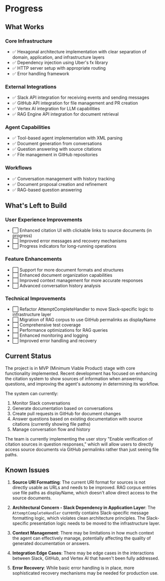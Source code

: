# Progress

## What Works

### Core Infrastructure
- ✅ Hexagonal architecture implementation with clear separation of domain, application, and infrastructure layers
- ✅ Dependency injection using Uber's fx library
- ✅ HTTP server setup with appropriate routing
- ✅ Error handling framework

### External Integrations
- ✅ Slack API integration for receiving events and sending messages
- ✅ GitHub API integration for file management and PR creation
- ✅ Vertex AI integration for LLM capabilities
- ✅ RAG Engine API integration for document retrieval

### Agent Capabilities
- ✅ Tool-based agent implementation with XML parsing
- ✅ Document generation from conversations
- ✅ Question answering with source citations
- ✅ File management in GitHub repositories

### Workflows
- ✅ Conversation management with history tracking
- ✅ Document proposal creation and refinement
- ✅ RAG-based question answering

## What's Left to Build

### User Experience Improvements
- ⬜ Enhanced citation UI with clickable links to source documents (in progress)
- ⬜ Improved error messages and recovery mechanisms
- ⬜ Progress indicators for long-running operations

### Feature Enhancements
- ⬜ Support for more document formats and structures
- ⬜ Enhanced document organization capabilities
- ⬜ Improved context management for more accurate responses
- ⬜ Advanced conversation history analysis

### Technical Improvements
- ⬜ Refactor AttemptCompleteHandler to move Slack-specific logic to infrastructure layer
- ⬜ Migration of RAG corpus to use GitHub permalinks as displayName
- ⬜ Comprehensive test coverage
- ⬜ Performance optimizations for RAG queries
- ⬜ Enhanced monitoring and logging
- ⬜ Improved error handling and recovery

## Current Status

The project is in MVP (Minimum Viable Product) stage with core functionality implemented. Recent development has focused on enhancing the citation system to show sources of information when answering questions, and improving the agent's autonomy in determining its workflow.

The system can currently:
1. Monitor Slack conversations
2. Generate documentation based on conversations
3. Create pull requests in GitHub for document changes
4. Answer questions based on existing documentation with source citations (currently showing file paths)
5. Manage conversation flow and history

The team is currently implementing the user story "Enable verification of citation sources in question responses," which will allow users to directly access source documents via GitHub permalinks rather than just seeing file paths.

## Known Issues

1. **Source URI Formatting**: The current URI format for sources is not directly usable as URLs and needs to be improved. RAG corpus entries use file paths as displayName, which doesn't allow direct access to the source documents.

2. **Architectural Concern - Slack Dependency in Application Layer**: The `AttemptCompleteHandler` currently contains Slack-specific message formatting logic, which violates clean architecture principles. The Slack-specific presentation logic needs to be moved to the infrastructure layer.

3. **Context Management**: There may be limitations in how much context the agent can effectively manage, potentially affecting the quality of generated documentation or answers.

4. **Integration Edge Cases**: There may be edge cases in the interactions between Slack, GitHub, and Vertex AI that haven't been fully addressed.

5. **Error Recovery**: While basic error handling is in place, more sophisticated recovery mechanisms may be needed for production use.
